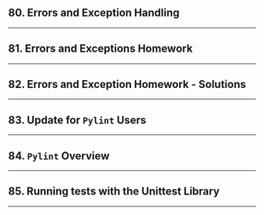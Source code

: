 ## 80. Errors and Exception Handling

***

## 81. Errors and Exceptions Homework

***

## 82. Errors and Exception Homework - Solutions

***

## 83. Update for `Pylint` Users

***

## 84. `Pylint` Overview

***

## 85. Running tests with the Unittest Library

***
